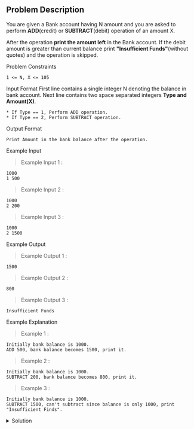 ## Problem Description
You are given a Bank account having N amount and you are asked to perform **ADD**(credit) or **SUBTRACT**(debit) operation of an amount X.

After the operation **print the amount left** in the Bank account. If the debit amount is greater than current balance print **"Insufficient Funds"**(without quotes) and the operation is skipped.



Problem Constraints
```
1 <= N, X <= 105
```

Input Format
First line contains a single integer N denoting the balance in bank account.
Next line contains two space separated integers **Type and Amount(X)**.
```
* If Type == 1, Perform ADD operation.
* If Type == 2, Perform SUBTRACT operation.
```

Output Format
```
Print Amount in the bank balance after the operation.
```


Example Input

>Example Input 1 :
```
1000
1 500
```

>Example Input 2 :
```
1000
2 200
```

>Example Input 3 :
```
1000
2 1500
```

Example Output

>Example Output 1 :
```
1500
```

>Example Output 2 :
```
800
```

>Example Output 3 :
```
Insufficient Funds
```

Example Explanation

>Example 1 :
```
Initially bank balance is 1000. 
ADD 500, bank balance becomes 1500, print it.
```

>Example 2 :
```
Initially bank balance is 1000. 
SUBTRACT 200, bank balance becomes 800, print it.
```

>Example 3 :
```
Initially bank balance is 1000. 
SUBTRACT 1500, can't subtract since balance is only 1000, print "Insufficient Finds".
```

<details>
  <summary>Solution</summary>
    Solution is not yet added!